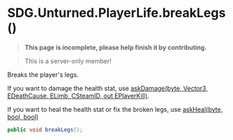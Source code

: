 # SDG.Unturned.PlayerLife.breakLegs()

<blockquote><p><b>This page is incomplete, please help finish it by contributing.<p></b></blockquote>

> This is a server-only member!

Breaks the player's legs.

If you want to damage the health stat, use [askDamage(byte, Vector3, EDeathCause, ELimb, CSteamID, out EPlayerKill)](scripting/sdg/unturned/playerlife/askheal).

If you want to heal the health stat or fix the broken legs, use [askHeal(byte, bool, bool)](scripting/sdg/unturned/playerlife/askheal)

```csharp
public void breakLegs();
```